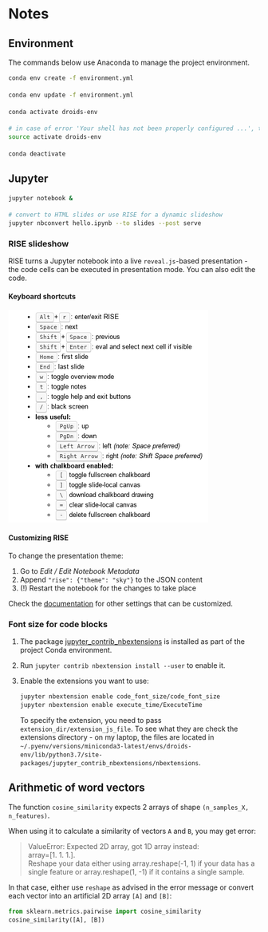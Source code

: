 # Notes

## Environment

The commands below use Anaconda to manage the project environment.

```bash
conda env create -f environment.yml

conda env update -f environment.yml

conda activate droids-env

# in case of error 'Your shell has not been properly configured ...', try 'source ...'
source activate droids-env

conda deactivate
```

## Jupyter

```bash
jupyter notebook &

# convert to HTML slides or use RISE for a dynamic slideshow
jupyter nbconvert hello.ipynb --to slides --post serve
```

### RISE slideshow

RISE turns a Jupyter notebook into a live `reveal.js`-based presentation - the code
cells can be executed in presentation mode. You can also edit the code.

#### Keyboard shortcuts

![reveal.js help](./images/reveal-help.png)

#### Customizing RISE

To change the presentation theme:

1. Go to _Edit / Edit Notebook Metadata_
2. Append `"rise": {"theme": "sky"}` to the JSON content
3. (!) Restart the notebook for the changes to take place

Check the [documentation](https://rise.readthedocs.io/en/maint-5.5/customize.html#choosing-a-theme)
for other settings that can be customized.

### Font size for code blocks

1. The package [jupyter_contrib_nbextensions](https://jupyter-contrib-nbextensions.readthedocs.io/en/latest/install.html#install-javascript-and-css-files)
   is installed as part of the project Conda environment.

2. Run `jupyter contrib nbextension install --user` to enable it.

3. Enable the extensions you want to use:

   ```bash
   jupyter nbextension enable code_font_size/code_font_size
   jupyter nbextension enable execute_time/ExecuteTime
   ```

   To specify the extension, you need to pass `extension_dir/extension_js_file`.
   To see what they are check the extensions directory - on my laptop, the files are located in
   `~/.pyenv/versions/miniconda3-latest/envs/droids-env/lib/python3.7/site-packages/jupyter_contrib_nbextensions/nbextensions`.

## Arithmetic of word vectors

The function `cosine_similarity` expects 2 arrays of shape `(n_samples_X, n_features)`.

When using it to calculate a similarity of vectors `A` and `B`, you may get error:

> ValueError: Expected 2D array, got 1D array instead:  
> array=[1. 1. 1.].  
> Reshape your data either using array.reshape(-1, 1) if your data has a single feature
> or array.reshape(1, -1) if it contains a single sample.

In that case, either use `reshape` as advised in the error message or convert each vector into
an artificial 2D array `[A]` and `[B]`:

```python
from sklearn.metrics.pairwise import cosine_similarity
cosine_similarity([A], [B])
```
